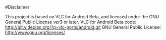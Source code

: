 #Disclaimer

This project is based on VLC for Android Beta, and licensed under the GNU General Public License ver3 or later. VLC for Android Beta code: http://git.videolan.org/?p=vlc-ports/android.git GNU General Public License: http://www.gnu.org/licenses/